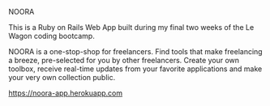 NOORA

This is a Ruby on Rails Web App built during my final two weeks of the Le Wagon coding bootcamp.

NOORA is a one-stop-shop for freelancers. Find tools that make freelancing a breeze, pre-selected for you by other freelancers. Create your own toolbox, receive real-time updates from your favorite applications and make your very own collection public.

https://noora-app.herokuapp.com
